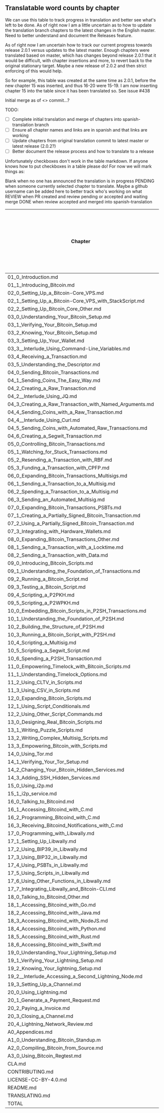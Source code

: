 ## Translatable word counts by chapter

We can use this table to track progress in translation and better see what's left to be done. As of right now I am a little uncertain as to how to update the translation branch chapters to the latest changes in the English master. Need to better understand and document the Releases feature.

As of right now I am uncertain how to track our current progress towards release 2.0.1 versus updates to the latest master. Enough chapters were translated based on master, which has changes beyond release 2.0.1 that it would be difficult, with chapter insertions and more, to revert back to the original stationary target. Maybe a new release of 2.0.2 and then strict enforcing of this would help.

So for example, this table was created at the same time as 2.0.1, before the new chapter 15 was inserted, and thus 16-20 were 15-19. I am now inserting chapter 15 into the table since it has been translated so. See issue #438

Initial merge as of <> commit...?

TODO:
- [ ] Complete initial translation and merge of chapters into spanish-translation branch
- [ ] Ensure all chapter names and links are in spanish and that links are working
- [ ] Update chapters from original translation commit to latest master or latest release (2.0.2?)
- [ ] Better document the release process and how to translate to a release

Unfortunately checkboxes don't work in the table markdown. If anyone knows how to put checkboxes in a table please do! For now we will mark things as:

Blank when no one has announced the translation is in progress
PENDING when someone currently selected chapter to translate. Maybe a github username can be added here to better track who's working on what
REVIEW when PR created and review pending or accepted and waiting merge
DONE when review accepted and merged into spanish-translation

Chapter|Word Count|Initial translation complete + merged|Chapter names and links updated to spanish and verified working|Updated to latest master/release?
---|---|---|---|---
01_0_Introduction.md|1144|DONE||
01_1_Introducing_Bitcoin.md|2735|DONE||
02_0_Setting_Up_a_Bitcoin-Core_VPS.md|226|||
02_1_Setting_Up_a_Bitcoin-Core_VPS_with_StackScript.md|2746|DONE||
02_2_Setting_Up_Bitcoin_Core_Other.md|254|DONE||
03_0_Understanding_Your_Bitcoin_Setup.md|248|||
03_1_Verifying_Your_Bitcoin_Setup.md|773|||
03_2_Knowing_Your_Bitcoin_Setup.md|517|||
03_3_Setting_Up_Your_Wallet.md|1699|||
03_3__Interlude_Using_Command-Line_Variables.md|347|DONE||
03_4_Receiving_a_Transaction.md|1479|||
03_5_Understanding_the_Descriptor.md|1349||
04_0_Sending_Bitcoin_Transactions.md|176|||
04_1_Sending_Coins_The_Easy_Way.md|1195|||
04_2_Creating_a_Raw_Transaction.md|1720|||
04_2__Interlude_Using_JQ.md|1956|||
04_3_Creating_a_Raw_Transaction_with_Named_Arguments.md|413|||
04_4_Sending_Coins_with_a_Raw_Transaction.md|1024|||
04_4__Interlude_Using_Curl.md|1643|||
04_5_Sending_Coins_with_Automated_Raw_Transactions.md|||
04_6_Creating_a_Segwit_Transaction.md|1172|||
05_0_Controlling_Bitcoin_Transactions.md|149|DONE||
05_1_Watching_for_Stuck_Transactions.md|595|DONE||
05_2_Resending_a_Transaction_with_RBF.md|1372|DONE||
05_3_Funding_a_Transaction_with_CPFP.md|827|DONE||
06_0_Expanding_Bitcoin_Transactions_Multisigs.md|155|||
06_1_Sending_a_Transaction_to_a_Multisig.md|1764|||
06_2_Spending_a_Transaction_to_a_Multisig.md|1079|||
06_3_Sending_an_Automated_Multisig.md|613|||
07_0_Expanding_Bitcoin_Transactions_PSBTs.md|169|||
07_1_Creating_a_Partially_Signed_Bitcoin_Transaction.md|1470|||
07_2_Using_a_Partially_Signed_Bitcoin_Transaction.md|1393|||
07_3_Integrating_with_Hardware_Wallets.md|2150|||
08_0_Expanding_Bitcoin_Transactions_Other.md|139|||
08_1_Sending_a_Transaction_with_a_Locktime.md|1483|DONE||
08_2_Sending_a_Transaction_with_Data.md|580|||
09_0_Introducing_Bitcoin_Scripts.md|196|CONFLICT||
09_1_Understanding_the_Foundation_of_Transactions.md|||
09_2_Running_a_Bitcoin_Script.md|863|DONE||
09_3_Testing_a_Bitcoin_Script.md|1000|||
09_4_Scripting_a_P2PKH.md|838|||
09_5_Scripting_a_P2WPKH.md|845|||
10_0_Embedding_Bitcoin_Scripts_in_P2SH_Transactions.md|170|DONE||
10_1_Understanding_the_Foundation_of_P2SH.md|1164|DONE||
10_2_Building_the_Structure_of_P2SH.md|1284|DONE||
10_3_Running_a_Bitcoin_Script_with_P2SH.md|323|DONE||
10_4_Scripting_a_Multisig.md|1016|DONE||
10_5_Scripting_a_Segwit_Script.md|750|DONE||
10_6_Spending_a_P2SH_Transaction.md|384|DONE||
11_0_Empowering_Timelock_with_Bitcoin_Scripts.md|108|DONE||
11_1_Understanding_Timelock_Options.md|557|DONE||
11_2_Using_CLTV_in_Scripts.md|1197|DONE||
11_3_Using_CSV_in_Scripts.md|1470|DONE||
12_0_Expanding_Bitcoin_Scripts.md|99|||
12_1_Using_Script_Conditionals.md|1120|||
12_2_Using_Other_Script_Commands.md|407|||
13_0_Designing_Real_Bitcoin_Scripts.md|116|||
13_1_Writing_Puzzle_Scripts.md|998|||
13_2_Writing_Complex_Multisig_Scripts.md|996|||
13_3_Empowering_Bitcoin_with_Scripts.md|1467|||
14_0_Using_Tor.md|116|DONE||
14_1_Verifying_Your_Tor_Setup.md|1568|DONE||
14_2_Changing_Your_Bitcoin_Hidden_Services.md|434|DONE||
14_3_Adding_SSH_Hidden_Services.md|330|REVIEW||
15_0_Using_i2p.md|?|DONE||
15_1_i2p_service.md|?|DONE||
16_0_Talking_to_Bitcoind.md|254|DONE||
16_1_Accessing_Bitcoind_with_C.md|1238|DONE||
16_2_Programming_Bitcoind_with_C.md|1427|DONE||
16_3_Receiving_Bitcoind_Notifications_with_C.md|650|DONE||
17_0_Programming_with_Libwally.md|333|DONE||
17_1_Setting_Up_Libwally.md|559|DONE||
17_2_Using_BIP39_in_Libwally.md|939|DONE||
17_3_Using_BIP32_in_Libwally.md|959|REVIEW||
17_4_Using_PSBTs_in_Libwally.md|989|DONE||
17_5_Using_Scripts_in_Libwally.md|785|DONE||
17_6_Using_Other_Functions_in_Libwally.md|655|DONE||
17_7_Integrating_Libwally_and_Bitcoin-CLI.md|1380|||
18_0_Talking_to_Bitcoind_Other.md|286|DONE||
18_1_Accessing_Bitcoind_with_Go.md|547|DONE||
18_2_Accessing_Bitcoind_with_Java.md|821|DONE||
18_3_Accessing_Bitcoind_with_NodeJS.md|393|DONE||
18_4_Accessing_Bitcoind_with_Python.md|1158|DONE||
18_5_Accessing_Bitcoind_with_Rust.md|829|||
18_6_Accessing_Bitcoind_with_Swift.md|1503|DONE||
19_0_Understanding_Your_Lightning_Setup.md|192|||
19_1_Verifying_Your_Lightning_Setup.md|1294|||
19_2_Knowing_Your_lightning_Setup.md|399|||
19_2__Interlude_Accessing_a_Second_Lightning_Node.md|886|||
19_3_Setting_Up_a_Channel.md|1173|||
20_0_Using_Lightning.md|146|||
20_1_Generate_a_Payment_Request.md|968|||
20_2_Paying_a_Invoice.md|604|||
20_3_Closing_a_Channel.md|848|||
20_4_Lightning_Network_Review.md|626|||
A0_Appendices.md|112|||
A1_0_Understanding_Bitcoin_Standup.m|420||
A2_0_Compiling_Bitcoin_from_Source.md|412|||
A3_0_Using_Bitcoin_Regtest.md|980|||
CLA.md|495|||
CONTRIBUTING.md|529|||
LICENSE-CC-BY-4.0.md|2716|||
README.md|1705|DONE||
TRANSLATING.md|686|||
TOTAL|89069|||

